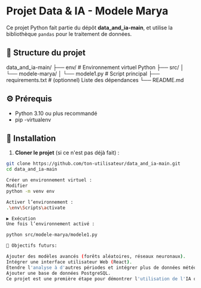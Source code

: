 # Projet Data & IA - Modele Marya

Ce projet Python fait partie du dépôt **data_and_ia-main**, et utilise la bibliothèque `pandas` pour le traitement de données.

## 📁 Structure du projet

data_and_ia-main/ ├── env/ # Environnement virtuel Python ├── src/ │ └── modele-marya/ │ └── modele1.py # Script principal ├── requirements.txt # (optionnel) Liste des dépendances └── README.md


## ⚙️ Prérequis

- Python 3.10 ou plus recommandé
- pip
-virtualenv

## 🚀 Installation

1. **Cloner le projet** (si ce n'est pas déjà fait) :

```bash
git clone https://github.com/ton-utilisateur/data_and_ia-main.git
cd data_and_ia-main

Créer un environnement virtuel :
Modifier
python -m venv env

Activer l’environnement :
.\env\Scripts\activate 

▶️ Exécution
Une fois l’environnement activé :

python src/modele-marya/modele1.py

🎯 Objectifs futurs:

Ajouter des modèles avancés (forêts aléatoires, réseaux neuronaux).
Intégrer une interface utilisateur Web (React).
Étendre l'analyse à d'autres périodes et intégrer plus de données météorologiques.
Ajouter une base de données PostgreSQL.
Ce projet est une première étape pour démontrer l'utilisation de l'IA dans l'analyse des données énergétiques et météorologiques.
